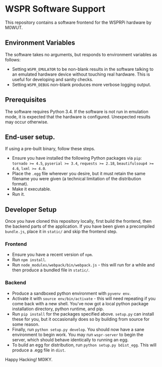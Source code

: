 # WSPR Software Support

This repository contains a software frontend for the WSPRPi hardware by M0WUT.

## Environment Variables

The software takes no arguments, but responds to environment variables as follows:
* Setting `WSPR_EMULATOR` to be non-blank results in the software talking to an emulated hardware device without touching real hardware. This is useful for developing and sanity checks.
* Setting `WSPR_DEBUG` non-blank produces more verbose logging output.

## Prerequisites
The software requires Python 3.4.
If the software is not run in emulation mode, it is expected that the hardware is configured. Unexpected results may occur otherwise.

## End-user setup.
If using a pre-built binary, follow these steps.
* Ensure you have installed the following Python packages via `pip`: `tornado >= 4.5`, `pyserial >= 3.4`, `requests >= 2.18`, `beautifulsoup4 >= 4.6`, `lxml >= 4.0`.
* Place the `.egg` file wherever you desire, but it must retain the same filename you were given (a technical limitation of the distribution format).
* Make it executable.
* Run it.

## Developer Setup
Once you have cloned this repository locally, first build the frontend, then the backend parts of the application. If you have been given a precompiled `bundle.js`, place it in `static/` and skip the frontend step.

### Frontend
* Ensure you have a recent version of `npm`.
* Run `npm install`.
* Run `node_modules/webpack/bin/webpack.js` - this will run for a while and then produce a bundled file in `static/`.

### Backend
* Produce a sandboxed python environment with `pyvenv env`.
* Activate it with `source env/bin/activate` - this will need repeating if you come back with a new shell. You've now got a local python package installation directory, python runtime, and pip.
* Run `pip install` for the packages specified above. `setup.py` can install these for you, but it occasionally does so by building from source for some reason.
* Finally, run `python setup.py develop`. You should now have a sane environment to begin work. You may run `wspr-server` to begin the server, which should behave identically to running an egg.
* To build an egg for distribution, run `python setup.py bdist_egg`. This will produce a .egg file in `dist`.

Happy Hacking! M0IKY.
